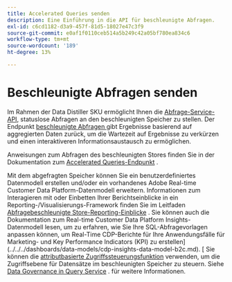 ```yaml
---
title: Accelerated Queries senden
description: Eine Einführung in die API für beschleunigte Abfragen.
exl-id: c6cd1182-d3a9-457f-81d5-18027e47c3f9
source-git-commit: e0af1f0110ceb514a5b249c42a05bf780ea834c6
workflow-type: tm+mt
source-wordcount: '189'
ht-degree: 13%

---
```


# Beschleunigte Abfragen senden

Im Rahmen der Data Distiller SKU ermöglicht Ihnen die [Abfrage-Service-API](https://developer.adobe.com/experience-platform-apis/references/query-service/), statuslose Abfragen an den beschleunigten Speicher zu stellen. Der Endpunkt [beschleunigte Abfragen ](https://developer.adobe.com/experience-platform-apis/references/query-service/#tag/Accelerated-Queries) gibt Ergebnisse basierend auf aggregierten Daten zurück, um die Wartezeit auf Ergebnisse zu verkürzen und einen interaktiveren Informationsaustausch zu ermöglichen.

Anweisungen zum Abfragen des beschleunigten Stores finden Sie in der Dokumentation zum [Accelerated Queries-Endpunkt](../../api/accelerated-queries.md) .

Mit dem abgefragten Speicher können Sie ein benutzerdefiniertes Datenmodell erstellen und/oder ein vorhandenes Adobe Real-time Customer Data Platform-Datenmodell erweitern. Informationen zum Interagieren mit oder Einbetten Ihrer Berichtseinblicke in ein Reporting-/Visualisierungs-Framework finden Sie im Leitfaden [Abfragebeschleunigte Store-Reporting-Einblicke](./reporting-insights-data-model.md) . Sie können auch die Dokumentation zum Real-time Customer Data Platform Insights-Datenmodell lesen, um zu erfahren, wie Sie Ihre SQL-Abfragevorlagen anpassen können, um Real-Time CDP-Berichte für Ihre Anwendungsfälle für Marketing- und Key Performance Indicators (KPI) zu erstellen](../../../dashboards/data-models/cdp-insights-data-model-b2c.md). [ Sie können die [attributbasierte Zugriffssteuerungsfunktion](../../../access-control/abac/overview.md) verwenden, um die Zugriffsebene für Datensätze im beschleunigten Speicher zu steuern. Siehe [Data Governance in Query Service](../../data-governance/overview.md#create-field-based-access-restrictions-on-accelerated-datasets) .
für weitere Informationen.
